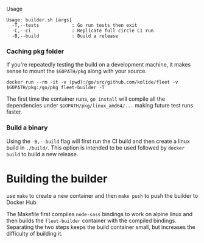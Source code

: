 Usage
```
Usage: builder.sh [args]
  -T,--tests            : Go run tests then exit
  -C,--ci               : Replicate full circle CI run
  -B,--build            : Build a release
```

### Caching pkg folder

If you're repeatedly testing the build on a development machine, it makes sense to mount the `$GOPATH/pkg` along with your source.

```
docker run --rm -it -v (pwd):/go/src/github.com/kolide/fleet -v $GOPATH/pkg:/go/pkg fleet-builder -T
```

The first time the container runs, `go install` will compile all the dependencies under `$GOPATH/pkg/linux_amd64/...` making future test runs faster.

### Build a binary

Using the `-B,--build` flag will first run the CI build and then create a linux build in `./build/`.
This option is intended to be used followed by `docker build` to build a new release.

# Building the builder

use `make` to create a new container and then `make push` to push the builder to Docker Hub

The Makefile first compiles `node-sass` bindings to work on alpine linux and then builds the `fleet-builder` container with the compiled bindings.
Separating the two steps keeps the build container small, but increases the difficulty of building it.
